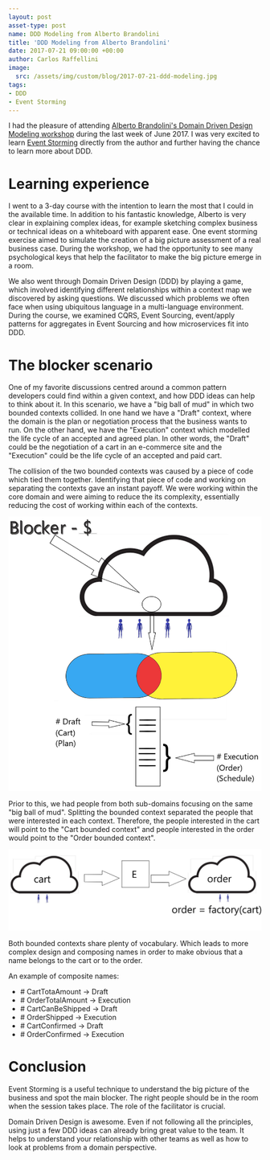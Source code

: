 ```yaml
---
layout: post
asset-type: post
name: DDD Modeling from Alberto Brandolini
title: 'DDD Modeling from Alberto Brandolini'
date: 2017-07-21 09:00:00 +00:00
author: Carlos Raffellini
image:
  src: /assets/img/custom/blog/2017-07-21-ddd-modeling.jpg
tags:
- DDD
- Event Storming
---
```



I had the pleasure of attending [Alberto Brandolini's Domain Driven Design Modeling workshop](https://skillsmatter.com/courses/562-alberto-brandolini-s-ddd-modelling-workshop) during the last week of June 2017. I was very excited to learn [Event Storming](http://eventstorming.com/) directly from the author and further having the chance to learn more about DDD.

# Learning experience

I went to a 3-day course with the intention to learn the most that I could in the available time. In addition to his fantastic knowledge, Alberto is very clear in explaining complex ideas, for example sketching complex business or technical ideas on a whiteboard with apparent ease.
One event storming exercise aimed to simulate the creation of a big picture assessment of a real business case. During the workshop, we had the opportunity to see many psychological keys that help the facilitator to make the big picture emerge in a room.


We also went through Domain Driven Design (DDD) by playing a game, which involved identifying different relationships within a context map we discovered by asking questions. We discussed which problems we often face when using ubiquitous language in a multi-language environment. During the course, we examined CQRS, Event Sourcing, event/apply patterns for aggregates in Event Sourcing and how microservices fit into DDD.



# The blocker scenario

One of my favorite discussions centred around a common pattern developers could find within a given context, and how DDD ideas can help to think about it.
In this scenario, we have a "big ball of mud" in which two bounded contexts collided. In one hand we have a "Draft" context, where the domain is the plan or negotiation process that the business wants to run. On the other hand, we have the "Execution" context which modelled the life cycle of an accepted and agreed plan. In other words, the "Draft" could be the negotiation of a cart in an e-commerce site and the "Execution" could be the life cycle of an accepted and paid cart.

The collision of the two bounded contexts was caused by a piece of code which tied them together. Identifying that piece of code and working on separating the contexts gave an instant payoff. We were working within the core domain and were aiming to reduce the its complexity, essentially reducing the cost of working within each of the contexts.


![first image](/assets/img/custom/blog/2017-07-05-ddd-modeling-post/big-ball-of-mud.JPG)

Prior to this, we had people from both sub-domains focusing on the same "big ball of mud". Splitting the bounded context separated the people that were interested in each context. Therefore, the people interested in the cart will point to the "Cart bounded context" and people interested in the order would point to the "Order bounded context".

![second image](/assets/img/custom/blog/2017-07-05-ddd-modeling-post/cart-order.JPG)

Both bounded contexts share plenty of vocabulary. Which leads to more complex design and composing names in order to make obvious that a name belongs to the cart or to the order.

An example of composite names:

- \# CartTotaAmount -> Draft
- \# OrderTotalAmount -> Execution
- \# CartCanBeShipped -> Draft
- \# OrderShipped -> Execution
- \# CartConfirmed -> Draft
- \# OrderConfirmed -> Execution


# Conclusion

Event Storming is a useful technique to understand the big picture of the business and spot the main blocker. The right people should be in the room when the session takes place. The role of the facilitator is crucial.


Domain Driven Design is awesome. Even if not following all the principles, using just a few DDD ideas can already bring great value to the team. It helps to understand your relationship with other teams as well as how to look at problems from a domain perspective.

